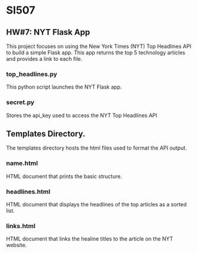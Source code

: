 # SI507 
## HW#7: NYT Flask App

This project focuses on using the New York Times (NYT) Top Headlines API to build a simple Flask app. This app returns the top 5 technology articles and provides a link to each file. 

### top_headlines.py 
This python script launches the NYT Flask app.  

### secret.py 
Stores the api_key used to access the NYT Top Headlines API

## Templates Directory. 
The templates directory hosts the html files used to format the API output.  

### name.html 
HTML document that prints the basic structure.

### headlines.html
HTML document that displays the headlines of the top articles as a sorted list.  

### links.html 
HTML document that links the healine titles to the article on the NYT website.

